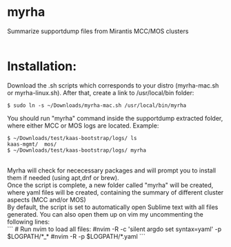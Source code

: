 # myrha
Summarize supportdump files from Mirantis MCC/MOS clusters<br>
<br>
# Installation:
Download the .sh scripts which corresponds to your distro (myrha-mac.sh or myrha-linux.sh). After that, create a link to /usr/local/bin folder:<br>
```
$ sudo ln -s ~/Downloads/myrha-mac.sh /usr/local/bin/myrha
```
You should run "myrha" command inside the supportdump extracted folder, where either MCC or MOS logs are located. Example:<br>
```
$ ~/Downloads/test/kaas-bootstrap/logs/ ls
kaas-mgmt/  mos/
$ ~/Downloads/test/kaas-bootstrap/logs/ myrha
```
<br>
Myrha will check for nececessary packages and will prompt you to install them if needed (using apt,dnf or brew).<br>
Once the script is complete, a new folder called "myrha" will be created, where yaml files will be created, containing the summary of different cluster aspects (MCC and/or MOS)<br>
By default, the script is set to automatically open Sublime text with all files generated. You can also open them up on vim my uncommenting the following lines:<br>
```
# Run nvim to load all files:
#nvim -R -c 'silent argdo set syntax=yaml' -p $LOGPATH/*_*
#nvim -R -p $LOGPATH/*.yaml
```
